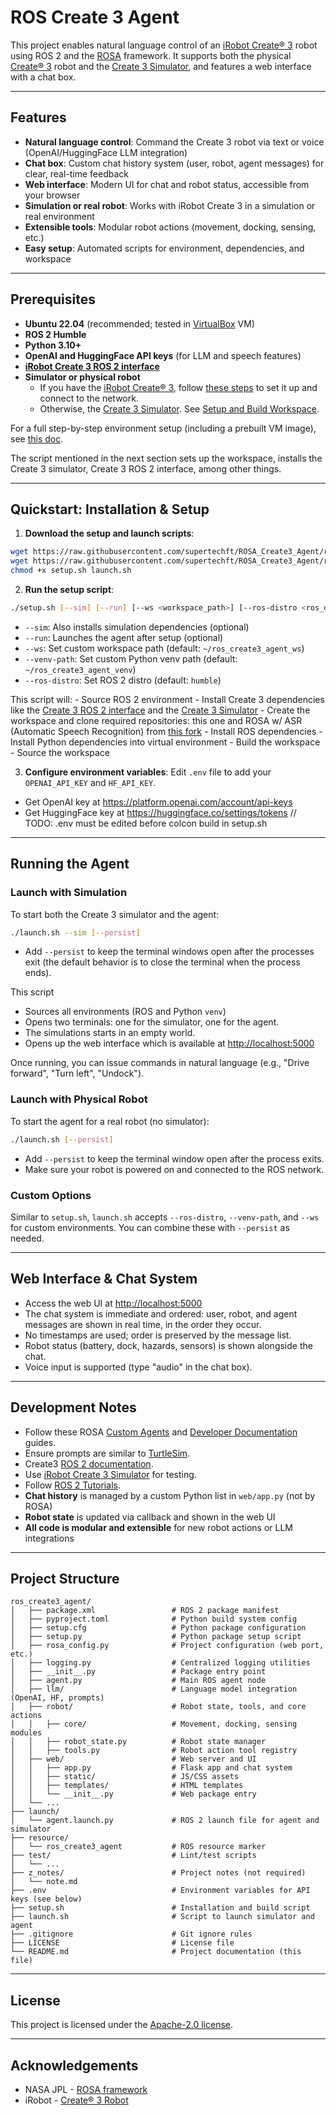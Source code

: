 # ROS Create 3 Agent

This project enables natural language control of an [iRobot Create® 3](https://edu.irobot.com/what-we-offer/create3) robot using ROS 2 and the [ROSA](https://github.com/nasa-jpl/rosa) framework. It supports both the physical [Create® 3](https://edu.irobot.com/what-we-offer/create3) robot and the [Create 3 Simulator](https://github.com/iRobotEducation/create3_sim/tree/humble), and features a web interface with a chat box.

---

## Features

- **Natural language control**: Command the Create 3 robot via text or voice (OpenAI/HuggingFace LLM integration)
- **Chat box**: Custom chat history system (user, robot, agent messages) for clear, real-time feedback
- **Web interface**: Modern UI for chat and robot status, accessible from your browser
- **Simulation or real robot**: Works with iRobot Create 3 in a simulation or real environment
- **Extensible tools**: Modular robot actions (movement, docking, sensing, etc.)
- **Easy setup**: Automated scripts for environment, dependencies, and workspace

---

## Prerequisites

- **Ubuntu 22.04** (recommended; tested in [VirtualBox](https://www.virtualbox.org/) VM)
- **ROS 2 Humble**
- **Python 3.10+**
- **OpenAI and HuggingFace API keys** (for LLM and speech features)
- **[iRobot Create 3 ROS 2 interface](https://iroboteducation.github.io/create3_docs/api/ros2/)**
- **Simulator or physical robot**
  - If you have the [iRobot Create® 3](https://edu.irobot.com/what-we-offer/create3), follow [these steps](https://iroboteducation.github.io/create3_docs/setup/provision/) to set it up and connect to the network.
  - Otherwise, the [Create 3 Simulator](https://github.com/iRobotEducation/create3_sim/tree/humble). See [Setup and Build Workspace](#setup-and-build-workspace).

For a full step-by-step environment setup (including a prebuilt VM image), see [this doc](https://docs.google.com/document/d/1ZO-zEPBvO-WpP5zc8WkkO2GKfG2-uJWClost-Xz_afM/edit?usp=sharing).

The script mentioned in the next section sets up the workspace, installs the Create 3 simulator, Create 3 ROS 2 interface, among other things. 

---

## Quickstart: Installation & Setup

1. **Download the setup and launch scripts**:

  ```bash
  wget https://raw.githubusercontent.com/supertechft/ROSA_Create3_Agent/refs/heads/main/setup.sh
  wget https://raw.githubusercontent.com/supertechft/ROSA_Create3_Agent/refs/heads/main/launch.sh
  chmod +x setup.sh launch.sh
  ```

2. **Run the setup script**:

  ```bash
  ./setup.sh [--sim] [--run] [--ws <workspace_path>] [--ros-distro <ros_distro>] [--venv-path <venv_path>]
  ```
  - `--sim`: Also installs simulation dependencies (optional)
  - `--run`: Launches the agent after setup (optional)
  - `--ws`: Set custom workspace path (default: `~/ros_create3_agent_ws`)
  - `--venv-path`: Set custom Python venv path (default: `~/ros_create3_agent_venv`)
  - `--ros-distro`: Set ROS 2 distro (default: `humble`)

  This script will:
    - Source ROS 2 environment
    - Install Create 3 dependencies like the [Create 3 ROS 2 interface](https://iroboteducation.github.io/create3_docs/api/ros2/) and the [Create 3 Simulator](https://github.com/iRobotEducation/create3_sim/tree/humble)
    - Create the workspace and clone required repositories: this one and ROSA w/ ASR (Automatic Speech Recognition) from [this fork](https://github.com/supertechft/ROSA/tree/ASR)
    - Install ROS dependencies
    - Install Python dependencies into virtual environment
    - Build the workspace
    - Source the workspace

3. **Configure environment variables**:
  Edit `.env` file to add your `OPENAI_API_KEY` and `HF_API_KEY`. 
  - Get OpenAI key at https://platform.openai.com/account/api-keys
  - Get HuggingFace key at https://huggingface.co/settings/tokens
  // TODO: .env must be edited before colcon build in setup.sh

---

## Running the Agent

### Launch with Simulation

To start both the Create 3 simulator and the agent:

```bash
./launch.sh --sim [--persist]
```

- Add `--persist` to keep the terminal windows open after the processes exit (the default behavior is to close the terminal when the process ends).

This script
  - Sources all environments (ROS and Python `venv`)
  - Opens two terminals: one for the simulator, one for the agent.
  - The simulations starts in an empty world.
  - Opens up the web interface which is available at [http://localhost:5000](http://localhost:5000)

Once running, you can issue commands in natural language (e.g., "Drive forward", "Turn left", "Undock").

### Launch with Physical Robot

To start the agent for a real robot (no simulator):

```bash
./launch.sh [--persist]
```

- Add `--persist` to keep the terminal window open after the process exits.
- Make sure your robot is powered on and connected to the ROS network.

### Custom Options

Similar to `setup.sh`, `launch.sh` accepts `--ros-distro`, `--venv-path`, and `--ws` for custom environments. You can combine these with `--persist` as needed.

---

## Web Interface & Chat System

- Access the web UI at [http://localhost:5000](http://localhost:5000)
- The chat system is immediate and ordered: user, robot, and agent messages are shown in real time, in the order they occur.
- No timestamps are used; order is preserved by the message list.
- Robot status (battery, dock, hazards, sensors) is shown alongside the chat.
- Voice input is supported (type "audio" in the chat box).

---

## Development Notes
- Follow these ROSA [Custom Agents](https://github.com/nasa-jpl/rosa/wiki/Custom-Agents) and [Developer Documentation](https://github.com/nasa-jpl/rosa/wiki/Developer-Documentation) guides.
- Ensure prompts are similar to [TurtleSim](https://github.com/supertechft/JPL-Mars-Rover/blob/main/src/turtle_agent/scripts/prompts.py).
- Create3 [ROS 2 documentation](https://iroboteducation.github.io/create3_docs/).
- Use [iRobot Create 3 Simulator](https://github.com/iRobotEducation/create3_sim) for testing.
- Follow [ROS 2 Tutorials](https://docs.ros.org/en/humble/Tutorials.html).
- **Chat history** is managed by a custom Python list in `web/app.py` (not by ROSA)
- **Robot state** is updated via callback and shown in the web UI
- **All code is modular and extensible** for new robot actions or LLM integrations

---

## Project Structure

```
ros_create3_agent/
│   ├── package.xml                 # ROS 2 package manifest
│   ├── pyproject.toml              # Python build system config
│   ├── setup.cfg                   # Python package configuration
│   ├── setup.py                    # Python package setup script
│   ├── rosa_config.py              # Project configuration (web port, etc.)
│   ├── logging.py                  # Centralized logging utilities
│   ├── __init__.py                 # Package entry point
│   ├── agent.py                    # Main ROS agent node
│   ├── llm/                        # Language model integration (OpenAI, HF, prompts)
│   ├── robot/                      # Robot state, tools, and core actions
│   │   ├── core/                   # Movement, docking, sensing modules
│   │   ├── robot_state.py          # Robot state manager
│   │   ├── tools.py                # Robot action tool registry
│   ├── web/                        # Web server and UI
│   │   ├── app.py                  # Flask app and chat system
│   │   ├── static/                 # JS/CSS assets
│   │   ├── templates/              # HTML templates
│   │   └── __init__.py             # Web package entry
│   └── ...
├── launch/
│   └── agent.launch.py             # ROS 2 launch file for agent and simulator
├── resource/
│   └── ros_create3_agent           # ROS resource marker
├── test/                           # Lint/test scripts
│   └── ...
├── z_notes/                        # Project notes (not required)
│   └── note.md
├── .env                            # Environment variables for API keys (see below)
├── setup.sh                        # Installation and build script
├── launch.sh                       # Script to launch simulator and agent
├── .gitignore                      # Git ignore rules
├── LICENSE                         # License file
└── README.md                       # Project documentation (this file)
```

---

## License

This project is licensed under the [Apache-2.0 license](LICENSE).

---

## Acknowledgements
- NASA JPL - [ROSA framework](https://github.com/nasa-jpl/rosa)
- iRobot - [Create® 3 Robot](https://edu.irobot.com/what-we-offer/create3)
